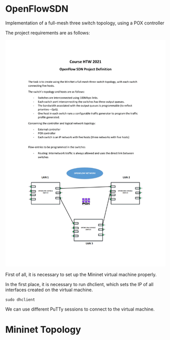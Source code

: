 # OpenFlowSDN
Implementation of a full-mesh three switch topology, using a POX controller

The project requirements are as follows:

![Screenshot](images/requirements.png)


First of all, it is necessary to set up the Mininet virtual machine properly.

In the first place, it is necessary to run dhclient, which sets the IP of all interfaces created on the virtual machine.
```
sudo dhclient
```
We can use different PuTTy sessions to connect to the virtual machine. 

# Mininet Topology

